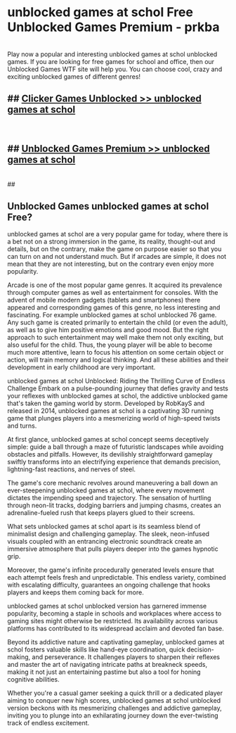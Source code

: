 # unblocked games at schol  Free Unblocked Games Premium - prkba <br>
<br>
Play now a popular and interesting unblocked games at schol unblocked games. If you are looking for free games for school and office, then our Unblocked Games WTF site will help you. You can choose cool, crazy and exciting unblocked games of different genres!


## ##  [Clicker Games Unblocked >> unblocked games at schol](http://freeplayer.one?title=unblocked_games_at_schol&ref=UGames)
  <br>

##  ## [Unblocked Games Premium >> unblocked games at schol](http://freeplayer.one?title=unblocked_games_at_schol&ref=UGames)
  <br>
  ##



## Unblocked Games unblocked games at schol Free?

unblocked games at schol are a very popular game for today, where there is a bet not on a strong immersion in the game, its reality, thought-out and details, but on the contrary, make the game on purpose easier so that you can turn on and not understand much. But if arcades are simple, it does not mean that they are not interesting, but on the contrary even enjoy more popularity.

Arcade is one of the most popular game genres. It acquired its prevalence through computer games as well as entertainment for consoles. With the advent of mobile modern gadgets (tablets and smartphones) there appeared and corresponding games of this genre, no less interesting and fascinating. For example unblocked games at schol unblocked 76 game. Any such game is created primarily to entertain the child (or even the adult), as well as to give him positive emotions and good mood. But the right approach to such entertainment may well make them not only exciting, but also useful for the child. Thus, the young player will be able to become much more attentive, learn to focus his attention on some certain object or action, will train memory and logical thinking. And all these abilities and their development in early childhood are very important.

unblocked games at schol Unblocked: Riding the Thrilling Curve of Endless Challenge
Embark on a pulse-pounding journey that defies gravity and tests your reflexes with unblocked games at schol, the addictive unblocked game that's taken the gaming world by storm. Developed by RobKayS and released in 2014, unblocked games at schol is a captivating 3D running game that plunges players into a mesmerizing world of high-speed twists and turns.

At first glance, unblocked games at schol concept seems deceptively simple: guide a ball through a maze of futuristic landscapes while avoiding obstacles and pitfalls. However, its devilishly straightforward gameplay swiftly transforms into an electrifying experience that demands precision, lightning-fast reactions, and nerves of steel.

The game's core mechanic revolves around maneuvering a ball down an ever-steepening unblocked games at schol, where every movement dictates the impending speed and trajectory. The sensation of hurtling through neon-lit tracks, dodging barriers and jumping chasms, creates an adrenaline-fueled rush that keeps players glued to their screens.

What sets unblocked games at schol apart is its seamless blend of minimalist design and challenging gameplay. The sleek, neon-infused visuals coupled with an entrancing electronic soundtrack create an immersive atmosphere that pulls players deeper into the games hypnotic grip.

Moreover, the game's infinite procedurally generated levels ensure that each attempt feels fresh and unpredictable. This endless variety, combined with escalating difficulty, guarantees an ongoing challenge that hooks players and keeps them coming back for more.

unblocked games at schol unblocked version has garnered immense popularity, becoming a staple in schools and workplaces where access to gaming sites might otherwise be restricted. Its availability across various platforms has contributed to its widespread acclaim and devoted fan base.

Beyond its addictive nature and captivating gameplay, unblocked games at schol fosters valuable skills like hand-eye coordination, quick decision-making, and perseverance. It challenges players to sharpen their reflexes and master the art of navigating intricate paths at breakneck speeds, making it not just an entertaining pastime but also a tool for honing cognitive abilities.

Whether you're a casual gamer seeking a quick thrill or a dedicated player aiming to conquer new high scores, unblocked games at schol unblocked version beckons with its mesmerizing challenges and addictive gameplay, inviting you to plunge into an exhilarating journey down the ever-twisting track of endless excitement.